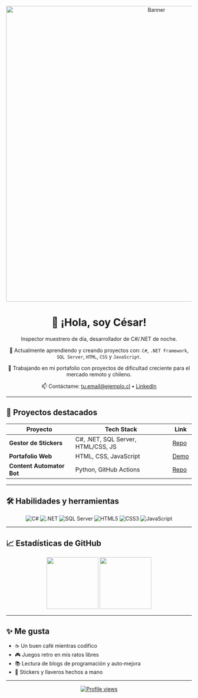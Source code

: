 <p align="center">
  <img src="https://github.com/tu-usuario/tu-usuario/raw/main/banner.png" alt="Banner" width="800"/>
</p>

<h1 align="center">👋 ¡Hola, soy César!</h1>
<p align="center">
  Inspector muestrero de día, desarrollador de C#/.NET de noche.
</p>

<p align="center">
  🔭 Actualmente aprendiendo y creando proyectos con:
  <code>C#</code>, <code>.NET Framework</code>, <code>SQL Server</code>, <code>HTML</code>, <code>CSS</code> y <code>JavaScript</code>.
</p>

<p align="center">
  🌱 Trabajando en mi portafolio con proyectos de dificultad creciente para el mercado remoto y chileno.
</p>

<p align="center">
  📫 Contáctame: <a href="mailto:tu.email@ejemplo.cl">tu.email@ejemplo.cl</a> • 
  <a href="https://www.linkedin.com/in/tu-perfil" target="_blank">LinkedIn</a>
</p>

---

## 🚀 Proyectos destacados

| Proyecto                   | Tech Stack                              | Link                                       |
| -------------------------- | ---------------------------------------- | ------------------------------------------ |
| **Gestor de Stickers**     | C#, .NET, SQL Server, HTML/CSS, JS       | [Repo](https://github.com/tu-usuario/stickers) |
| **Portafolio Web**         | HTML, CSS, JavaScript                   | [Demo](https://tu-usuario.github.io/portafolio) |
| **Content Automator Bot**  | Python, GitHub Actions                  | [Repo](https://github.com/tu-usuario/bot-automator) |

---

## 🛠️ Habilidades y herramientas

<p align="center">
  <img alt="C#" src="https://img.shields.io/badge/C%23-239120?logo=c-sharp&logoColor=white"/>
  <img alt=".NET" src="https://img.shields.io/badge/.NET-512BD4?logo=.NET&logoColor=white"/>
  <img alt="SQL Server" src="https://img.shields.io/badge/SQL_Server-CC2927?logo=microsoft-sql-server&logoColor=white"/>
  <img alt="HTML5" src="https://img.shields.io/badge/HTML5-E34F26?logo=html5&logoColor=white"/>
  <img alt="CSS3" src="https://img.shields.io/badge/CSS3-1572B6?logo=css3&logoColor=white"/>
  <img alt="JavaScript" src="https://img.shields.io/badge/JavaScript-F7DF1E?logo=javascript&logoColor=black"/>
</p>

---

## 📈 Estadísticas de GitHub

<p align="center">
  <img height="140" src="https://github-readme-stats.vercel.app/api?username=tu-usuario&show_icons=true&theme=dark"/>
  <img height="140" src="https://github-readme-stats.vercel.app/api/top-langs/?username=tu-usuario&layout=compact&theme=dark"/>
</p>

---

## ✨ Me gusta

- ☕ Un buen café mientras codifico
- 🎮 Juegos retro en mis ratos libres
- 📚 Lectura de blogs de programación y auto‑mejora
- 🎨 Stickers y llaveros hechos a mano

---

<p align="center">
  <a href="https://github.com/tu-usuario">
    <img src="https://komarev.com/ghpvc/?username=tu-usuario&color=blue" alt="Profile views"/>
  </a>
</p>

<!--
**Marmota-17/Marmota-17** is a ✨ _special_ ✨ repository because its `README.md` (this file) appears on your GitHub profile.

Here are some ideas to get you started:

- 🔭 I’m currently working on ...
- 🌱 I’m currently learning ...
- 👯 I’m looking to collaborate on ...
- 🤔 I’m looking for help with ...
- 💬 Ask me about ...
- 📫 How to reach me: ...
- 😄 Pronouns: ...
- ⚡ Fun fact: ...
-->
